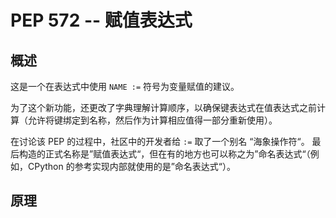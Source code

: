# PEP 572 -- 赋值表达式

## 概述

这是一个在表达式中使用 `NAME :=` 符号为变量赋值的建议。

为了这个新功能，还更改了字典理解计算顺序，以确保键表达式在值表达式之前计算（允许将键绑定到名称，然后作为计算相应值得一部分重新使用）。

在讨论该 PEP 的过程中，社区中的开发者给 `:=` 取了一个别名 “海象操作符“。 最后构造的正式名称是”赋值表达式“，但在有的地方也可以称之为”命名表达式“（例如，CPython 的参考实现内部就使用的是”命名表达式“）。

## 原理

